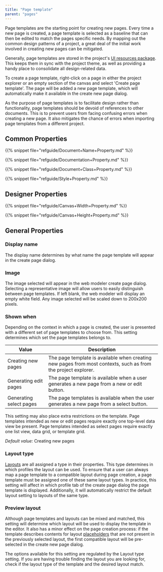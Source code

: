 ```yaml
---
title: "Page template"
parent: "pages"
---
```



Page templates are the starting point for creating new pages. Every time a new page is created, a page template is selected as a baseline that can then be edited to match the pages specific needs. By mapping out the common design patterns of a project, a great deal of the initial work involved in creating new pages can be mitigated. 

Generally, page templates are stored in the project's [UI resources package](ui-resources-package). This keeps them in sync with the project theme, as well as providing a handy place to consolidate all design-related data. 

To create a page template, right-click on a page in either the project explorer or an empty section of the canvas and select 'Create page template'. The page will be added a new page template, which will automatically make it available in the create new page dialog. 

As the purpose of page templates is to facilitate design rather than functionality, page templates should be devoid of references to other documents. This is to prevent users from facing confusing errors when creating a new page. It also mitigates the chance of errors when importing page templates from a different project. 

## Common Properties

{{% snippet file="refguide/Document+Name+Property.md" %}}

{{% snippet file="refguide/Documentation+Property.md" %}}

{{% snippet file="refguide/Document+Class+Property.md" %}}

{{% snippet file="refguide/Style+Property.md" %}}

## Designer Properties

{{% snippet file="refguide/Canvas+Width+Property.md" %}}

{{% snippet file="refguide/Canvas+Height+Property.md" %}}

## General Properties

### Display name

The display name determines by what name the page template will appear in the create page dialog. 

### Image

The image selected will appear in the web modeler create page dialog. Selecting a representative image will allow users to easily distinguish between page templates. If left blank, the web modeler will display an empty white field. Any image selected will be scaled down to 200x200 pixels. 

### Shown when

Depending on the context in which a page is created, the user is presented with a different set of page templates to choose from. This setting determines which set the page templates belongs to. 

<table>
    <thead>
        <tr>
            <th class="confluenceTh">Value</th>
            <th class="confluenceTh">Description</th>
        </tr>
    </thead>
    <tbody>
        <tr>
            <td class="confluenceTd">Creating new pages</td>
            <td class="confluenceTd">The page template is available when creating new pages from most contexts, such as from the project explorer.<br class="atl-forced-newline"></td>
        </tr>
        <tr>
            <td class="confluenceTd">Generating edit pages<br class="atl-forced-newline"></td>
            <td class="confluenceTd">The page template is available when a user generates a new page from a new or edit button.<br class="atl-forced-newline"></td>
        </tr>
        <tr>
            <td class="confluenceTd">Generating select pages<br class="atl-forced-newline"></td>
            <td class="confluenceTd">The page templates is available when the user generates a new page from a select button.<br class="atl-forced-newline"></td>
        </tr>
    </tbody>
</table>

This setting may also place extra restrictions on the template. Page templates intended as new or edit pages require exactly one top-level data view be present. Page templates intended as select pages require exactly one list view, data grid, or template grid. 

_Default value:_ Creating new pages

### Layout type

[Layouts](layout) are all assigned a type in their properties. This type determines in which profiles the layout can be used. To ensure that a user can always map a page template to a compatible layout during page creation, a page template must be assigned one of these same layout types. In practice, this setting will affect in which profile tab of the create page dialog the page template is displayed. Additionally, it will automatically restrict the default layout setting to layouts of the same type.  

### Preview layout

Although page templates and layouts can be mixed and matched, this setting will determine which layout will be used to display the template in the editor. It also has a minor effect on the page creation process: if the template describes contents for layout [placeholders](placeholder) that are not present in the previously selected layout, the first compatible layout will be pre-selected in the create new page dialog. 

The options available for this setting are regulated by the Layout type setting. If you are having trouble finding the layout you are looking for, check if the layout type of the template and the desired layout match. 